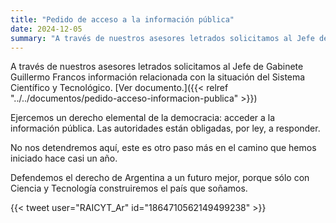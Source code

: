 ```yaml
---
title: "Pedido de acceso a la información pública"
date: 2024-12-05
summary: "A través de nuestros asesores letrados solicitamos al Jefe de Gabinete Guillermo Francos información relacionada con la situación del Sistema Científico y Tecnológico."
---
```


A través de nuestros asesores letrados solicitamos al Jefe de Gabinete Guillermo
Francos información relacionada con la situación del Sistema Científico y
Tecnológico. [Ver documento.]({{< relref "../../documentos/pedido-acceso-informacion-publica" >}}) 

Ejercemos un derecho elemental de la democracia: acceder a la información
pública. Las autoridades están obligadas, por ley, a responder.

No nos detendremos aquí, este es otro paso más en el camino que hemos iniciado
hace casi un año.

Defendemos el derecho de Argentina a un futuro mejor, porque sólo con Ciencia y Tecnología construiremos el país que soñamos.

{{< tweet user="RAICYT_Ar" id="1864710562149499238" >}}